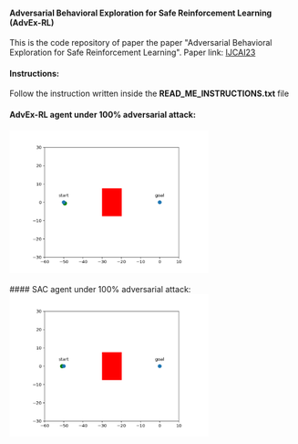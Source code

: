 #### Adversarial Behavioral Exploration for Safe Reinforcement Learning  (AdvEx-RL)
This is the code repository of paper the paper "Adversarial Behavioral Exploration for Safe Reinforcement Learning". Paper link: [IJCAI23](https://www.ijcai.org/proceedings/2023/54)

#### Instructions:
Follow the instruction written inside the **READ_ME_INSTRUCTIONS.txt** file

#### AdvEx-RL agent under 100% adversarial attack:
<img src="rendered_fig.gif" width="350" height="250"/>
<br><br>
#### SAC agent under 100% adversarial attack:
<img src="SAC_rendered_fig.gif" width="350" height="250"/>



